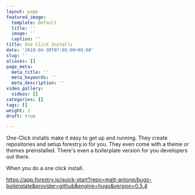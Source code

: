 ```yaml
---
layout: page
featured_image:
  template: Default
  title: ''
  image: ''
  caption: ''
title: One Click Installs
date: '2019-04-30T07:00:00+00:00'
slug: ''
aliases: []
page_meta:
  meta_title: ''
  meta_keywords: ''
  meta_description: ''
video_gallery:
  videos: []
categories: []
tags: []
weight: 2
draft: true

---
```

One-Click installs make it easy to get up and running. They create repositories and setup forestry.io for you. They even come with a theme or themes preinstalled. There's even a boilerplate version for you developers out there.

When you do a one click install.

https://app.forestry.io/quick-start?repo=matt-antone/bugo-boilerplate&provider=github&engine=hugo&version=0.5.4
